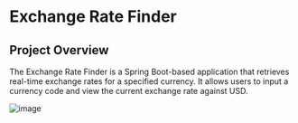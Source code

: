 # **Exchange Rate Finder**
## **Project Overview**
The Exchange Rate Finder is a Spring Boot-based application that retrieves real-time exchange rates for a specified currency. It allows users to input a currency code and view the current exchange rate against USD.

![image](https://github.com/user-attachments/assets/42498792-7063-40be-bb5c-f53de65282af)


